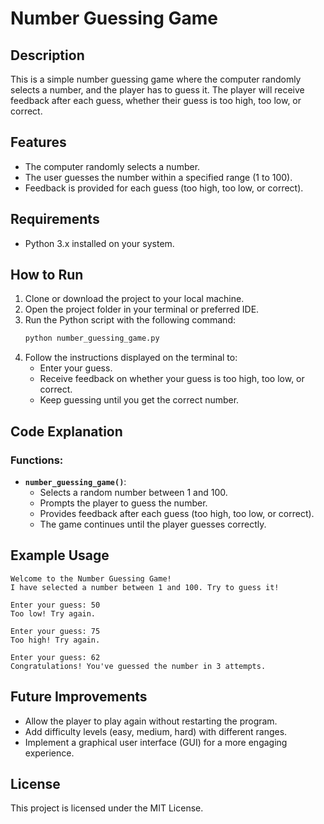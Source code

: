 # Number Guessing Game

## Description
This is a simple number guessing game where the computer randomly selects a number, and the player has to guess it. The player will receive feedback after each guess, whether their guess is too high, too low, or correct.

## Features
- The computer randomly selects a number.
- The user guesses the number within a specified range (1 to 100).
- Feedback is provided for each guess (too high, too low, or correct).

## Requirements
- Python 3.x installed on your system.

## How to Run
1. Clone or download the project to your local machine.
2. Open the project folder in your terminal or preferred IDE.
3. Run the Python script with the following command:
    ```bash
    python number_guessing_game.py
    ```
4. Follow the instructions displayed on the terminal to:
    - Enter your guess.
    - Receive feedback on whether your guess is too high, too low, or correct.
    - Keep guessing until you get the correct number.

## Code Explanation

### Functions:
- **`number_guessing_game()`**: 
  - Selects a random number between 1 and 100.
  - Prompts the player to guess the number.
  - Provides feedback after each guess (too high, too low, or correct).
  - The game continues until the player guesses correctly.

## Example Usage
```
Welcome to the Number Guessing Game!
I have selected a number between 1 and 100. Try to guess it!

Enter your guess: 50
Too low! Try again.

Enter your guess: 75
Too high! Try again.

Enter your guess: 62
Congratulations! You've guessed the number in 3 attempts.
```

## Future Improvements
- Allow the player to play again without restarting the program.
- Add difficulty levels (easy, medium, hard) with different ranges.
- Implement a graphical user interface (GUI) for a more engaging experience.

## License
This project is licensed under the MIT License.
